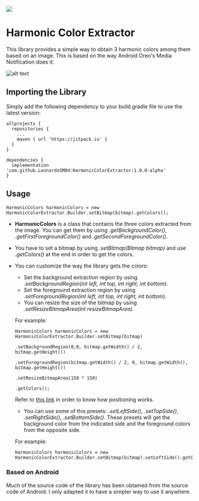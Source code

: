 [![](https://jitpack.io/v/LeonardoSM04/HarmonicColorExtractor.svg)](https://jitpack.io/#LeonardoSM04/HarmonicColorExtractor)

# Harmonic Color Extractor
This library provides a simple way to obtain 3 harmonic colors among them based on an image. This is based on the way Android Oreo's Media Notification does it:

![alt text](https://i0.wp.com/9to5google.com/wp-content/uploads/sites/4/2017/06/dp3_notification_media_theme_1.jpg?resize=1600%2C842&quality=82&strip=all&ssl=1)

## Importing the Library
Simply add the following dependency to your build.gradle file to use the latest version:

```
allprojects {
  repositories {
    ...
    maven { url 'https://jitpack.io' }
  }
}
```
```
dependencies {
  implementation 'com.github.LeonardoSM04:HarmonicColorExtractor:1.0.0-alpha'
}
```
## Usage
```
HarmonicColors harmonicColors = new HarmonicColorExtractor.Builder.setBitmap(bitmap).getColors();
```
- **HarmonicColors** is a class that contains the three colors extracted from the image. You can get them by using *.getBackgroundColor()*, *.getFirstForegroundColor()* and *.getSecondForegroundColor()*.
- You have to set a bitmap by using *.setBitmap(Bitmap bitmap)* and use *.getColors()* at the end in order to get the colors.
- You can customize the way the library gets the colors:
  - Set the background extraction region by using *.setBackgroundRegion(int left, int top, int right, int bottom)*.
  - Set the foreground extraction region by using *.setForegroundRegion(int left, int top, int right, int bottom)*.
  - You can resize the size of the bitmap by using *.setResizeBitmapArea(int resizeBitmapArea)*.
  
  For example:
  ```
  HarmonicColors harmonicColors = new HarmonicColorExtractor.Builder.setBitmap(bitmap)
                                                                    .setBackgroundRegion(0,0, bitmap.getWidth() / 2, bitmap.getHeight())
                                                                    .setForegroundRegion(bitmap.getWidth() / 2, 0, bitmap.getWidth(), bitmap.getHeight())
                                                                    .setResizeBitmapArea(150 * 150)
                                                                    .getColors();
  ```
  
  Refer to [this link](https://stackoverflow.com/a/26253377/10750938) in order to know how positioning works.
  - You can use some of this presets: *.setLeftSide()*, *.setTopSide()*, *.setRightSide()*, *.setBottomSide()*. These presets will get the background color from the indicated side and the foreground colors from the opposite side.
  
  For example:
  ```
  HarmonicColors harmonicColors = new HarmonicColorExtractor.Builder.setBitmap(bitmap).setLeftSide().getColors();
  ```
  
### Based on Android
Much of the source code of the library has been obtained from the source code of Android. I only adapted it to have a simpler way to use it anywhere.
